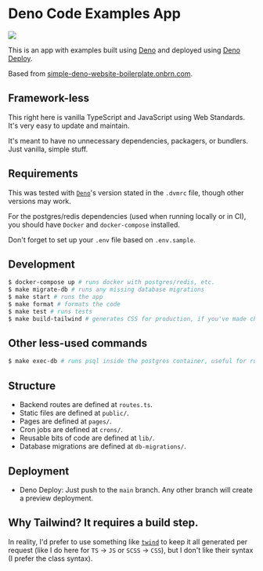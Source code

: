 # Deno Code Examples App

[![](https://github.com/BrunoBernardino/deno-code-examples/workflows/Run%20Tests/badge.svg)](https://github.com/BrunoBernardino/deno-code-examples/actions?workflow=Run+Tests)

This is an app with examples built using [Deno](https://deno.land) and deployed using [Deno Deploy](https://deno.com/deploy).

Based from [simple-deno-website-boilerplate.onbrn.com](https://github.com/BrunoBernardino/deno-boilerplate-simple-website).

## Framework-less

This right here is vanilla TypeScript and JavaScript using Web Standards. It's very easy to update and maintain.

It's meant to have no unnecessary dependencies, packagers, or bundlers. Just vanilla, simple stuff.

## Requirements

This was tested with [`Deno`](https://deno.land)'s version stated in the `.dvmrc` file, though other versions may work.

For the postgres/redis dependencies (used when running locally or in CI), you should have `Docker` and `docker-compose` installed.

Don't forget to set up your `.env` file based on `.env.sample`.

## Development

```sh
$ docker-compose up # runs docker with postgres/redis, etc.
$ make migrate-db # runs any missing database migrations
$ make start # runs the app
$ make format # formats the code
$ make test # runs tests
$ make build-tailwind # generates CSS for production, if you've made changes
```

## Other less-used commands

```sh
$ make exec-db # runs psql inside the postgres container, useful for running direct development queries like `DROP DATABASE "deno"; CREATE DATABASE "deno";`
```

## Structure

- Backend routes are defined at `routes.ts`.
- Static files are defined at `public/`.
- Pages are defined at `pages/`.
- Cron jobs are defined at `crons/`.
- Reusable bits of code are defined at `lib/`.
- Database migrations are defined at `db-migrations/`.

## Deployment

- Deno Deploy: Just push to the `main` branch. Any other branch will create a preview deployment.

## Why Tailwind? It requires a build step.

In reality, I'd prefer to use something like [`twind`](https://twind.dev/handbook/getting-started.html#es-module-cdn) to keep it all generated per request (like I do here for `TS` → `JS` or `SCSS` → `CSS`), but I don't like their syntax (I prefer the class syntax).
